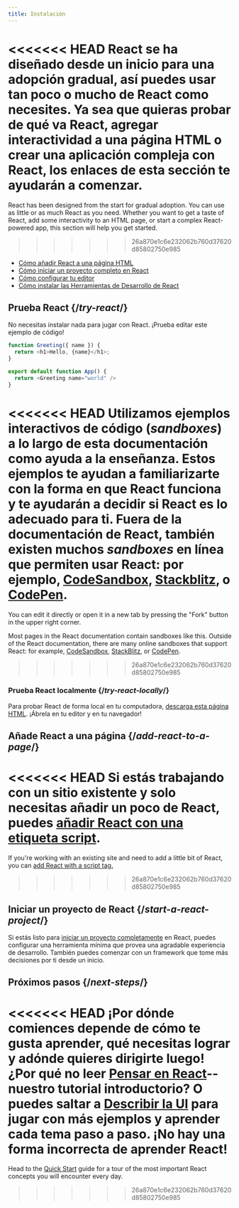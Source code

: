 ```yaml
---
title: Instalación
---
```


<Intro>

<<<<<<< HEAD
React se ha diseñado desde un inicio para una adopción gradual, así puedes usar tan poco o mucho de React como necesites. Ya sea que quieras probar de qué va React, agregar interactividad a una página HTML o crear una aplicación compleja con React, los enlaces de esta sección te ayudarán a comenzar.
=======
React has been designed from the start for gradual adoption. You can use as little or as much React as you need. Whether you want to get a taste of React, add some interactivity to an HTML page, or start a complex React-powered app, this section will help you get started.
>>>>>>> 26a870e1c6e232062b760d37620d85802750e985

</Intro>

<YouWillLearn isChapter={true}>

* [Cómo añadir React a una página HTML](/learn/add-react-to-a-website)
* [Cómo iniciar un proyecto completo en React](/learn/start-a-new-react-project)
* [Cómo configurar tu editor](/learn/editor-setup)
* [Cómo instalar las Herramientas de Desarrollo de React](/learn/react-developer-tools)

</YouWillLearn>

## Prueba React {/*try-react*/}

No necesitas instalar nada para jugar con React. ¡Prueba editar este ejemplo de código!

<Sandpack>

```js
function Greeting({ name }) {
  return <h1>Hello, {name}</h1>;
}

export default function App() {
  return <Greeting name="world" />
}
```

</Sandpack>

<<<<<<< HEAD
Utilizamos ejemplos interactivos de código (*sandboxes*) a lo largo de esta documentación como ayuda a la enseñanza. Estos ejemplos te ayudan a familiarizarte con la forma en que React funciona y te ayudarán a decidir si React es lo adecuado para ti. Fuera de la documentación de React, también existen muchos *sandboxes* en línea que permiten usar React: por ejemplo, [CodeSandbox](https://codesandbox.io/s/new), [Stackblitz](https://stackblitz.com/fork/react), o [CodePen](
https://codepen.io/pen/?template=wvdqJJm).
=======
You can edit it directly or open it in a new tab by pressing the "Fork" button in the upper right corner.

Most pages in the React documentation contain sandboxes like this. Outside of the React documentation, there are many online sandboxes that support React: for example, [CodeSandbox](https://codesandbox.io/s/new), [StackBlitz](https://stackblitz.com/fork/react), or [CodePen](https://codepen.io/pen?&editors=0010&layout=left&prefill_data_id=3f4569d1-1b11-4bce-bd46-89090eed5ddb).
>>>>>>> 26a870e1c6e232062b760d37620d85802750e985

### Prueba React localmente {/*try-react-locally*/}

Para probar React de forma local en tu computadora, [descarga esta página HTML](https://raw.githubusercontent.com/reactjs/reactjs.org/main/static/html/single-file-example.html). ¡Ábrela en tu editor y en tu navegador!

## Añade React a una página {/*add-react-to-a-page*/}

<<<<<<< HEAD
Si estás trabajando con un sitio existente y solo necesitas añadir un poco de React, puedes [añadir React con una etiqueta script](/learn/add-react-to-a-website).
=======
If you're working with an existing site and need to add a little bit of React, you can [add React with a script tag.](/learn/add-react-to-a-website)
>>>>>>> 26a870e1c6e232062b760d37620d85802750e985

## Iniciar un proyecto de React {/*start-a-react-project*/}

Si estás listo para [iniciar un proyecto completamente](/learn/start-a-new-react-project) en React, puedes configurar una herramienta mínima que provea una agradable experiencia de desarrollo. También puedes comenzar con un framework que tome más decisiones por ti desde un inicio.

## Próximos pasos {/*next-steps*/}

<<<<<<< HEAD
¡Por dónde comiences depende de cómo te gusta aprender, qué necesitas lograr y adónde quieres dirigirte luego! ¿Por qué no leer [Pensar en React](/learn/thinking-in-react)--nuestro tutorial introductorio? O puedes saltar a [Describir la UI](/learn/describing-the-ui) para jugar con más ejemplos y aprender cada tema paso a paso. ¡No hay una forma incorrecta de aprender React!
=======
Head to the [Quick Start](/learn) guide for a tour of the most important React concepts you will encounter every day.

>>>>>>> 26a870e1c6e232062b760d37620d85802750e985
